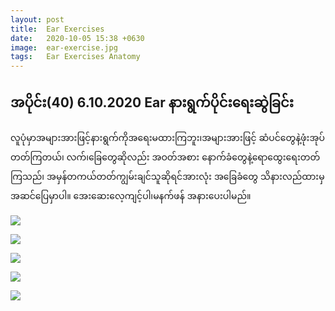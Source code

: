```yaml
---
layout: post
title:  Ear Exercises
date:   2020-10-05 15:38 +0630
image:  ear-exercise.jpg
tags:   Ear Exercises Anatomy  
---
```

## အပိုင်း(40) 6.10.2020 Ear နားရွက်ပိုင်းရေးဆွဲခြင်း 
လူပုံမှာအများအားဖြင့်နားရွက်ကိုအရေးမထားကြဘူး၊အများအားဖြင့် ဆံပင်တွေနဲ့ဖုံးအုပ်တတ်ကြတယ်၊ လက်၊ခြေတွေဆိုလည်း အဝတ်အစား နောက်ခံတွေနဲ့ရောထွေးရေးတတ်ကြသည်၊ အမှန်တကယ်တတ်ကျွမ်းချင်သူဆိုရင်အားလုံး အခြေခံတွေ သိနားလည်ထားမှအဆင်ပြေမှာပါ။ အေးဆေးလေ့ကျင့်ပါ၊မနက်ဖန် အနားပေးပါမည်။

![]({{site.baseurl}}/img/ear-exercise/01.jpg)

![]({{site.baseurl}}/img/ear-exercise/02.jpg)

![]({{site.baseurl}}/img/ear-exercise/03.jpg)

![]({{site.baseurl}}/img/ear-exercise/04.jpg)

![]({{site.baseurl}}/img/ear-exercise/05.jpg)